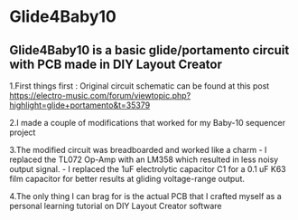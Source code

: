 # Glide4Baby10

## Glide4Baby10 is a basic glide/portamento circuit with PCB made in DIY Layout Creator

1.First things first : Original circuit schematic can be found at this post https://electro-music.com/forum/viewtopic.php?highlight=glide+portamento&t=35379

2.I made a couple of modifications that worked for my Baby-10 sequencer project

3.The modified circuit was breadboarded and worked like a charm
    - I replaced the TL072 Op-Amp with an LM358 which resulted in less noisy output signal.
    - I replaced the 1uF electrolytic capacitor C1 for a 0.1 uF K63 film capacitor for better results at gliding voltage-range output.

4.The only thing I can brag for is the actual PCB that I crafted myself as a personal learning tutorial on DIY Layout Creator software
